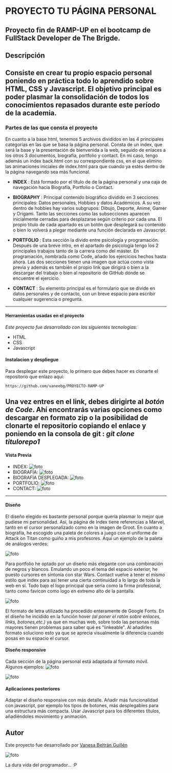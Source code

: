 

# PROYECTO TU PÁGINA PERSONAL #
Proyecto fin de RAMP-UP en el bootcamp de FullStack Developer de The Brigde. 
---

## Descripción ##
Consiste en crear tu propio espacio personal poniendo en práctica todo lo aprendido sobre HTML, CSS y Javascript. El objetivo principal es poder plasmar la consolidación de todos los conocimientos repasados durante este período de la academia.
---

### Partes de las que consta el proyecto ###
En cuanto a la base html, tenemos 5 archivos divididos en las 4 principales categorías en las que se basa la página personal. Consta de un index, que será la base y la presentación de bienvenida a la web, seguido de enlaces a los otros 3 documentos, biografía, portfolio y contact. En mi caso, tengo además un index back.html con su correspondiente css, en el que elimino las animaciones iniciales de index.html para que cuando ya estés dentro de la página navegando sea más funcional. 

- **INDEX** : Está formado por el título de de la página personal y una caja de navegación hacia Biografía, Portfolio o Contact.

- **BIOGRAPHY** : Principal contenido biográfico dividido en 3 secciones principales: Datos personales, Hobbies y datos Académicos. A su vez dentro de hobbies hay varios subgrupos: Dibujo, Deporte, Anime, Gamer y Origami. Tanto las secciones como las subsecciones aparecen inicialmente cerradas para desplazarse según criterio por cada una. El propio titulo de cada apartado es un botón que desplegará su contenido o bien lo volverá a plegar mediante una función declarada en Javascript.

- **PORTFOLIO** : Esta sección la divido entre psicología y programación. Después de una breve intro, en el apartado de psicología tengo los 2 principales trabajos tanto de la carrera como del máster. En programación, nombrada como Code, añado los ejercicios hechos hasta ahora. Las dos secciones tienen una imagen  que actúa como vista previa y además es también el propio link que dirigirá o bien a la descargar del trabajo o bien al repositorio de GitHub dónde se encuentre el ejercicio.

- **CONTACT** : Su elemento principal es el formulario que se divide en datos personales y de contacto, con un breve espacio para escribir cualquier sugerencia o pregunta.

---
#### Herramientas usadas en el proyecto ####
_Este proyecto fue desarrollado con las siguientes tecnologias:_ 

* HTML
* CSS
* Javascript

#### Instalacion y despliegue ####
Para desplegar este proyecto, lo primero que debes hacer es clonarte el repositorio que enlazo aquí:

```
https://github.com/vaneebg/PROYECTO-RAMP-UP
```

Una vez entres en el link, debes dirigirte al _botón de Code_. Ahí encontrarás varias opciones como descargar en formato zip o la posibilidad de clonarte el repositorio copiando el enlace y poniendo en la consola de git : _git clone titulorepo1_
---
#### Vista Previa ####
* INDEX: 
![foto](/assets/VISTAS%20PREVIAS/index.jpg)
* BIOGRAFÍA:
![foto](/assets/VISTAS%20PREVIAS/biografia.jpg)
* BIOGRAFÍA DESPLEGADA:
![foto](/assets/VISTAS%20PREVIAS/biografiadespleg.jpg)
* PORTFOLIO:
![foto](/assets/VISTAS%20PREVIAS/portfolio.jpg)
* CONTACT:
![foto](/assets/VISTAS%20PREVIAS/contact.jpg)
---
#### Diseño ####
El diseño elegido es bastante personal porque quería plasmar lo mejor que pudiese mi personalidad. Así, la página de Index tiene referencias a Marvel, tanto en el cursor personalizado como en la imagen de Groot. En cuanto a biografía, he escogido una paleta de colores a juego con el uniforme de Attack on Titan como guiño a mis profesores. Aquí un ejemplo de la paleta de análogos verdes:

![foto](/assets/VISTAS%20PREVIAS/paleta.png)

Para portfolio he optado por un diseño más elegante con una combinación de negros y blancos. Emulando un poco el tema del espacio exterior, he puesto cursores en sintonía con star Wars. 
Contact vuelve a tener el mismo estilo que index para así tener una cierta continuidad a lo largo de toda la web en sí.
Todo bajo el logo principal que sería como la firma profesional, tanto como favicon como logo en extremo alto de la pantalla.

![foto](/assets/VISTAS%20PREVIAS/logo.png)

El formato de letra utilizado ha procedido enteramente de Google Fonts.
En el diseño he incidido en la función hover _(al poner el ratón sobre enlaces, links, botones,etc.)_ ya que en muchas web, sobre todo las personas más mayores tienen problemas para saber qué es "linkeable". Al añadirles formato soluciono esto ya que se aprecia visualmente la diferencia cuando posas en su espacio el cursor.

#### Diseño responsive ####
Cada sección de la página personal está adaptada al formato móvil. Algunos ejemplos:
![foto](/assets/VISTAS%20PREVIAS/responsiveindex.png)

![foto](/assets/VISTAS%20PREVIAS/biografiarespon.png)

#### Aplicaciones posteriores ####
Adaptar el diseño responsive con más detalle.
Añadir más funcionalidad con javascript, por ejemplo los tipos de botones, más desplegables para una estructura más compacta.
Usar Javascript para los diferentes títulos, añadiéndoles movimiento y animación.


## Autor ##
Este proyecto fue desarrollado por [Vanesa Beltrán Guillén](https://github.com/vaneebg)

![foto](/assets/VISTAS%20PREVIAS/meme.jpg) 

La dura vida del programador... :P
